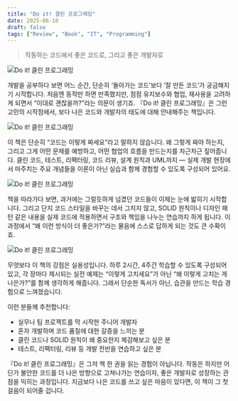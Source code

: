 ```yaml
---
title: "Do it! 클린 프로그래밍"
date: 2025-06-10
draft: false
tags: ["Review", "Book", "IT", "Programming"]
---
```


> 작동하는 코드에서 좋은 코드로, 그리고 좋은 개발자로

![Do it! 클린 프로그래밍](/upload/IMG_0728.jpg "w-8")

개발을 공부하다 보면 어느 순간, 단순히 ‘돌아가는 코드’보다 ‘잘 만든 코드’가 궁금해지기 시작합니다. 처음엔 동작만 하면 만족했지만, 점점 유지보수와 협업, 재사용을 고려하게 되면서 “이대로 괜찮을까?”라는 의문이 생기죠. 『Do it! 클린 프로그래밍』은 그런 고민의 시작점에서, 보다 나은 코드와 개발자의 태도에 대해 안내해주는 책입니다.

![Do it! 클린 프로그래밍](/upload/IMG_0729.png "w-8")

이 책은 단순히 “코드는 이렇게 짜세요”라고 말하지 않습니다. 왜 그렇게 짜야 하는지, 그리고 그게 어떤 문제를 예방하고, 어떤 협업의 흐름을 만드는지를 차근차근 짚어줍니다. 클린 코드, 테스트, 리팩터링, 코드 리뷰, 설계 원칙과 UML까지 — 실제 개발 현장에서 마주치는 주요 개념들을 이론이 아닌 실습과 함께 경험할 수 있도록 구성되어 있어요.

![Do it! 클린 프로그래밍](/upload/IMG_0730.png "w-8")

책을 따라가다 보면, 과거에는 그럴듯하게 넘겼던 코드들이 이제는 눈에 밟히기 시작합니다. 그리고 단지 코드 스타일을 바꾸는 데서 그치지 않고, SOLID 원칙이나 디자인 패턴 같은 내용을 실제 코드에 적용하면서 구조와 책임을 나누는 연습까지 하게 됩니다. 이 과정에서 “왜 이런 방식이 더 좋은가?”라는 물음에 스스로 답하게 되는 것도 큰 수확이죠.

![Do it! 클린 프로그래밍](/upload/IMG_0731.png "w-8")

무엇보다 이 책의 강점은 실용성입니다. 하루 2시간, 4주간 학습할 수 있도록 구성되어 있고, 각 장마다 제시되는 실전 예제는 “이렇게 고치세요”가 아닌 “왜 이렇게 고치는 게 나은가?”를 함께 생각하게 해줍니다. 그래서 단순한 독서가 아닌, 습관을 만드는 학습 경험으로 느껴졌습니다.

이런 분들께 추천합니다:
<ul class="list-marked">
  <li>실무나 팀 프로젝트를 막 시작한 주니어 개발자</li>
  <li>혼자 개발하며 코드 품질에 대한 갈증을 느끼는 분</li>
  <li>클린 코드나 SOLID 원칙이 왜 중요한지 체감해보고 싶은 분</li>
  <li>테스트, 리팩터링, 리뷰 등 개발 전반을 연습하고 싶은 분</li>
</ul>

『Do it! 클린 프로그래밍』은 그저 책 한 권을 읽는 경험이 아닙니다. 작동은 하지만 어딘가 불안한 코드를 더 나은 방향으로 고쳐나가는 연습이자, 좋은 개발자로 성장하는 관점을 익히는 과정입니다. 지금보다 나은 코드를 쓰고 싶은 마음이 있다면, 이 책이 그 첫걸음이 되어줄 겁니다.